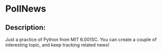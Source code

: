 # PollNews 

## Description: 
Just a practice of Python from MIT 6.001SC.
You can create a couple of interesting topic, 
and keep tracking related news!

